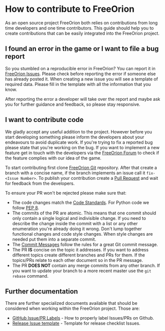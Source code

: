 # How to contribute to FreeOrion

As an open source project FreeOrion both relies on contributions from long time
developers and one time contributors.  This guide should help you to create
contributions that can be easily integrated into the FreeOrion project.


## I found an error in the game or I want to file a bug report

So you stumbled on a reproducible error in FreeOrion?  You can report it in
[FreeOrion Issues].  Please check before reporting the error if
someone else has already posted it.  When creating a new issue you will see a
template of required data.  Please fill in the template with all the information
that you know.

After reporting the error a developer will take over the report and maybe ask
you for further guidance and feedback, so please stay responsive.


## I want to contribute code

We gladly accept any useful addition to the project.  However before you start
developing something please inform the developers about your endeavours to avoid
duplicate work.  If you're trying to fix a reported bug please state that you're
working on the bug.  If you want to implement a new feature get in touch with
the developers via the [FreeOrion Forum] to check if the feature complies with
our idea of the game.

To start contributing first clone [FreeOrion Git] repository.  After that create
a branch with a concise name, if the branch implements an issue call it
`fix-<Issue Number>`.  To publish your contribution create a [Pull Request] and
wait for feedback from the developers.

To ensure your PR won't be rejected please make sure that:

* The code changes match the [Code Standards].  For Python code we follow
  [PEP 8].
* The commits of the PR are atomic.  This means that one commit should only
  contain a single logical and indivisible change.  If you need to describe the
  change inside the commit with a list or any other enumeration you're already
  doing it wrong.  Don't lump together functional changes and code style
  changes.  When style changes are needed put them into a separate commit.
* The [Commit Messages] follow the rules for a great Git commit message.
* The PR **IS** concise on the topic it addresses.  If you want to address
  different topics create different branches and PRs for them.  If the
  topics/PRs relate to each other document so in the PR message.
* The PR **DOES NOT** contain any merge commits from any other branch.  If you
  want to update your branch to a more recent master use the `git rebase`
  command.


## Further documentation

There are further specialized documents available that should be considered
when working within the FreeOrion project.  Those are:

* [GitHub Issue/PR Labels] - How to properly label Issues/PRs on Github.
* [Release Issue template] - Template for release checklist Issues.


[FreeOrion Git]: https://github.com/freeorion/freeorion.git
[FreeOrion Issues]: https://github.com/freeorion/freeorion/issues
[FreeOrion Forum]: http://www.freeorion.org/forum/
[GitHub Issue/PR Labels]: .github/labels.md
[Release Issue template]: .github/RELEASE_TEMPLATE.md
[Code Standards]: http://www.freeorion.org/index.php/Code_Standards
[Pull Request]: https://help.github.com/articles/proposing-changes-to-your-work-with-pull-requests/
[Commit Messages]: http://chris.beams.io/posts/git-commit/
[PEP 8]: https://www.python.org/dev/peps/pep-0008/
